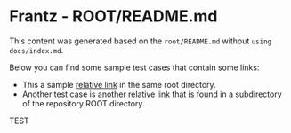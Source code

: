 # Frantz - ROOT/README.md

This content was generated based on the `root/README.md` without `using docs/index.md`.

Below you can find some sample test cases that contain some links:
- This a sample [relative link](relative_link.md) in the same root directory.
- Another test case is [another relative link](sub/sub_relative_link.md) that is found in a subdirectory of the repository ROOT directory.

TEST
